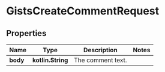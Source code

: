 
# GistsCreateCommentRequest

## Properties
Name | Type | Description | Notes
------------ | ------------- | ------------- | -------------
**body** | **kotlin.String** | The comment text. | 



